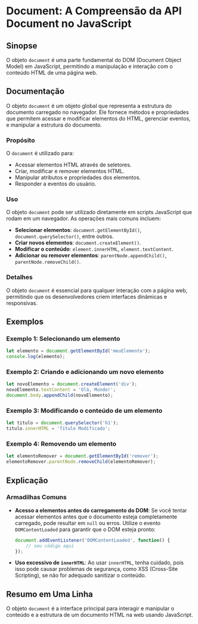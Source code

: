 <!--
Meta Description: # Document: A Compreensão da API Document no JavaScript ## Sinopse O objeto `document` é uma parte fundamental do DOM (Document Object Model) em JavaS...
Meta Keywords: document, javascript, elementos, objeto, que
-->

# Document: A Compreensão da API Document no JavaScript

## Sinopse
O objeto `document` é uma parte fundamental do DOM (Document Object Model) em JavaScript, permitindo a manipulação e interação com o conteúdo HTML de uma página web.

## Documentação
O objeto `document` é um objeto global que representa a estrutura do documento carregado no navegador. Ele fornece métodos e propriedades que permitem acessar e modificar elementos do HTML, gerenciar eventos, e manipular a estrutura do documento.

### Propósito
O `document` é utilizado para:
- Acessar elementos HTML através de seletores.
- Criar, modificar e remover elementos HTML.
- Manipular atributos e propriedades dos elementos.
- Responder a eventos do usuário.

### Uso
O objeto `document` pode ser utilizado diretamente em scripts JavaScript que rodam em um navegador. As operações mais comuns incluem:

- **Selecionar elementos**: `document.getElementById()`, `document.querySelector()`, entre outros.
- **Criar novos elementos**: `document.createElement()`.
- **Modificar o conteúdo**: `element.innerHTML`, `element.textContent`.
- **Adicionar ou remover elementos**: `parentNode.appendChild()`, `parentNode.removeChild()`.

### Detalhes
O objeto `document` é essencial para qualquer interação com a página web, permitindo que os desenvolvedores criem interfaces dinâmicas e responsivas.

## Exemplos
### Exemplo 1: Selecionando um elemento
```javascript
let elemento = document.getElementById('meuElemento');
console.log(elemento);
```

### Exemplo 2: Criando e adicionando um novo elemento
```javascript
let novoElemento = document.createElement('div');
novoElemento.textContent = 'Olá, Mundo!';
document.body.appendChild(novoElemento);
```

### Exemplo 3: Modificando o conteúdo de um elemento
```javascript
let titulo = document.querySelector('h1');
titulo.innerHTML = 'Título Modificado';
```

### Exemplo 4: Removendo um elemento
```javascript
let elementoRemover = document.getElementById('remover');
elementoRemover.parentNode.removeChild(elementoRemover);
```

## Explicação
### Armadilhas Comuns
- **Acesso a elementos antes do carregamento do DOM**: Se você tentar acessar elementos antes que o documento esteja completamente carregado, pode resultar em `null` ou erros. Utilize o evento `DOMContentLoaded` para garantir que o DOM esteja pronto:
    ```javascript
    document.addEventListener('DOMContentLoaded', function() {
        // seu código aqui
    });
    ```
- **Uso excessivo de `innerHTML`**: Ao usar `innerHTML`, tenha cuidado, pois isso pode causar problemas de segurança, como XSS (Cross-Site Scripting), se não for adequado sanitizar o conteúdo.

## Resumo em Uma Linha
O objeto `document` é a interface principal para interagir e manipular o conteúdo e a estrutura de um documento HTML na web usando JavaScript.
